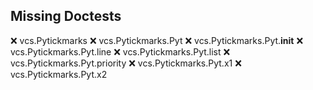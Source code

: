 Missing Doctests
----------------
:x:    vcs.Pytickmarks
:x:    vcs.Pytickmarks.Pyt
:x:    vcs.Pytickmarks.Pyt.__init__
:x:    vcs.Pytickmarks.Pyt.line
:x:    vcs.Pytickmarks.Pyt.list
:x:    vcs.Pytickmarks.Pyt.priority
:x:    vcs.Pytickmarks.Pyt.x1
:x:    vcs.Pytickmarks.Pyt.x2
